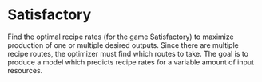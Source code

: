 # Satisfactory
Find the optimal recipe rates (for the game Satisfactory) to maximize production of one or multiple desired outputs.  Since there are multiple recipe routes, the optimizer must find which routes to take.  The goal is to produce a model which predicts recipe rates for a variable amount of input resources.
